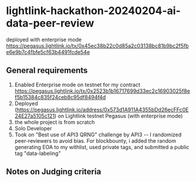 # lightlink-hackathon-20240204-ai-data-peer-review


deployed with enterprise mode
https://pegasus.lightlink.io/tx/0x45ec38b22c0d85a2c03138bc81b9bc2f5fbe6e9b7c4fbfe5cf63b4491fcde54e

## General requirements

1. Enabled Enterprise mode on testnet for my contract https://pegasus.lightlink.io/tx/0x2523b1b16717699d33ec2c16903025f8ef5b15384c835f24ceb8c95df8494f4d
2. Deployed (https://pegasus.lightlink.io/address/0x573d1A911A4355bDd26ecFFc0E24E27a5105c121)  on Lightlink testnet Pegasus (with enterprise mode)
3. the whole project is from scratch
4. Solo Developer
5. Took on "Best use of API3 QRNG" challenge by API3 -- I randomized peer-reviewers to avoid bias. For blockbounty, i added the random generating EOA to my withlist, used private tags, and submitted a public tag "data-labeling"

## Notes on Judging criteria
